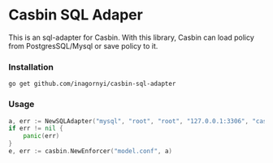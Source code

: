 # Casbin SQL Adaper

This is an sql-adapter for Casbin. With this library, Casbin can load policy from PostgresSQL/Mysql or save policy to it.

### Installation
`go get github.com/inagornyi/casbin-sql-adapter`

### Usage
```go
a, err := NewSQLAdapter("mysql", "root", "root", "127.0.0.1:3306", "casbin", "casbin_rule")
if err != nil {
    panic(err)
}
e, err := casbin.NewEnforcer("model.conf", a)
```
